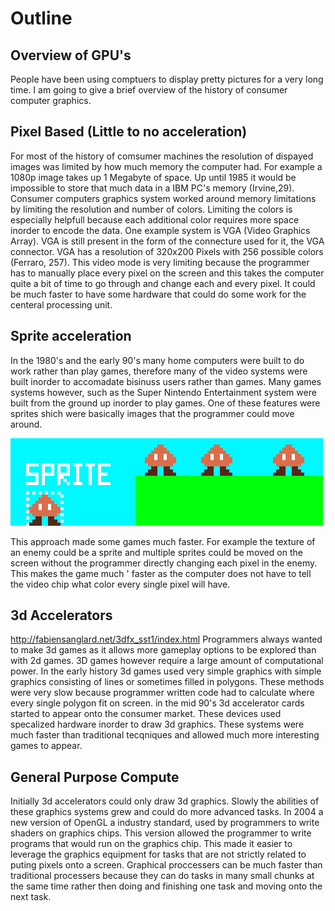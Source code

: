 # Outline
## Overview of GPU's
  People have been using comptuers to display pretty pictures for a very long time. I am going to give a brief
  overview of the history of consumer computer graphics. 
## Pixel Based (Little to no acceleration)
  For most of the history of comsumer machines the resolution of dispayed images was limited by how much memory the 
  computer had. For example a 1080p image takes up 1 Megabyte of space. Up until 1985 it would be impossible to store
  that much data in a IBM PC's memory (Irvine,29). Consumer computers graphics system worked around memory limitations
  by limiting the resolution and number of colors. Limiting the colors is especially helpfull because each additional color
  requires more space inorder to encode the data. One example system is VGA (Video Graphics Array). VGA is still present in
  the form of the connecture used for it, the VGA connector. VGA has a resolution of 320x200 Pixels with 256 possible colors (Ferraro, 257). This video mode is very limiting because the programmer has to manually place every pixel on the screen and this takes the computer quite a bit of time to go through and change each and every pixel. It could be much faster to 
  have some hardware that could do some work for the centeral processing unit.
## Sprite acceleration
  In the 1980's and the early 90's many home computers were built to do work rather than play games, therefore many
  of the video systems were built inorder to accomadate bisinuss users rather than games. Many games systems however, such
  as the Super Nintendo Entertainment system were built from the ground up inorder to play games. One of these features 
  were sprites shich were basically images that the programmer could move around.
  
  ![Sprite](image.png) 
  
  This approach made some games much faster. For example the texture of an enemy could be a sprite and multiple sprites
  could be moved on the screen without the programmer directly changing each pixel in the enemy. This makes the game much '
  faster as the computer does not have to tell the video chip what color every single pixel will have.
## 3d Accelerators
  http://fabiensanglard.net/3dfx_sst1/index.html
  Programmers always wanted to make 3d games as it allows more gameplay options to be explored than with 2d games. 3D games
  however require a large amount of computational power. In the early history 3d games used very simple graphics with 
  simple graphics consisting of lines or sometimes filled in polygons. These methods were very slow because programmer
  written code had to calculate where every single polygon fit on screen. in the mid 90's 3d accelerator cards started 
  to appear onto the consumer market. These devices used specalized hardware inorder to draw 3d graphics. These systems
  were much faster than traditional tecqniques and allowed much more interesting games to appear.
## General Purpose Compute
Initially 3d accelerators could only draw 3d graphics. Slowly the abilities of these graphics systems grew and could do more advanced tasks. In 2004 a new version of OpenGL a industry standard, used by programmers to write shaders on graphics chips. 
This version allowed the programmer to write programs that would run on the graphics chip. This made it easier to 
leverage the graphics equipment for tasks that are not strictly related to puting pixels onto a screen. Graphical 
proccessers can be much faster than traditional processers because they can do tasks in many small chunks at the same time 
rather then doing and finishing one task and moving onto the next task.
